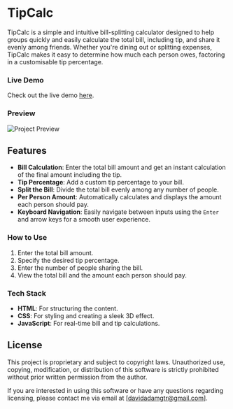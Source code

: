 # TipCalc

TipCalc is a simple and intuitive bill-splitting calculator designed to help groups quickly and easily calculate the total bill, including tip, and share it evenly among friends. Whether you're dining out or splitting expenses, TipCalc makes it easy to determine how much each person owes, factoring in a customisable tip percentage.

### Live Demo

Check out the live demo [here](https://davidadam1323.github.io/quick-tip-project/).

### Preview

![Project Preview]()

## Features

- **Bill Calculation**: Enter the total bill amount and get an instant calculation of the final amount including the tip.
- **Tip Percentage**: Add a custom tip percentage to your bill.
- **Split the Bill**: Divide the total bill evenly among any number of people.
- **Per Person Amount**: Automatically calculates and displays the amount each person should pay.
- **Keyboard Navigation**: Easily navigate between inputs using the `Enter` and arrow keys for a smooth user experience.

### How to Use

1. Enter the total bill amount.
2. Specify the desired tip percentage.
3. Enter the number of people sharing the bill.
4. View the total bill and the amount each person should pay.

### Tech Stack

- **HTML**: For structuring the content.
- **CSS**: For styling and creating a sleek 3D effect.
- **JavaScript**: For real-time bill and tip calculations.

## License

This project is proprietary and subject to copyright laws. Unauthorized use, copying, modification, or distribution of this software is strictly prohibited without prior written permission from the author.

If you are interested in using this software or have any questions regarding licensing, please contact me via email at [davidadamgtr@gmail.com].
